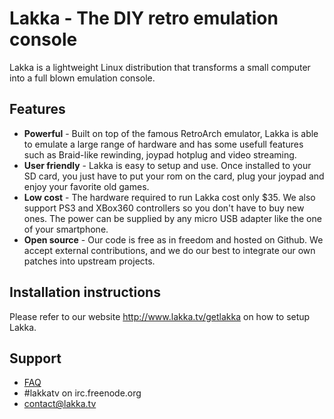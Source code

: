 # Lakka - The DIY retro emulation console

Lakka is a lightweight Linux distribution that transforms a small computer into a full blown emulation console.

## Features

* **Powerful** - Built on top of the famous RetroArch emulator, Lakka is able to emulate a large range of hardware and has some usefull features such as Braid-like rewinding, joypad hotplug and video streaming.
* **User friendly** - Lakka is easy to setup and use. Once installed to your SD card, you just have to put your rom on the card, plug your joypad and enjoy your favorite old games.
* **Low cost** - The hardware required to run Lakka cost only $35. We also support PS3 and XBox360 controllers so you don't have to buy new ones. The power can be supplied by any micro USB adapter like the one of your smartphone.
* **Open source** - Our code is free as in freedom and hosted on Github. We accept external contributions, and we do our best to integrate our own patches into upstream projects.

## Installation instructions

Please refer to our website http://www.lakka.tv/getlakka on how to setup Lakka.

## Support

* [FAQ](https://github.com/lakkatv/Lakka/wiki/FAQ)
* #lakkatv on irc.freenode.org
* contact@lakka.tv
